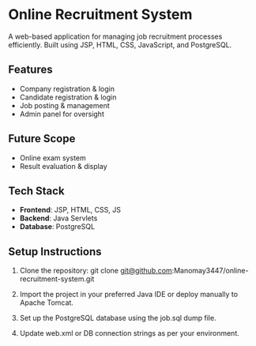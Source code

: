# Online Recruitment System

A web-based application for managing job recruitment processes efficiently. Built using JSP, HTML, CSS, JavaScript, and PostgreSQL.

## Features

- Company registration & login
- Candidate registration & login
- Job posting & management
- Admin panel for oversight

## Future Scope

- Online exam system
- Result evaluation & display

## Tech Stack

- **Frontend**: JSP, HTML, CSS, JS
- **Backend**: Java Servlets
- **Database**: PostgreSQL

## Setup Instructions

1. Clone the repository:
   git clone git@github.com:Manomay3447/online-recruitment-system.git

2. Import the project in your preferred Java IDE or deploy manually to Apache Tomcat.

3. Set up the PostgreSQL database using the job.sql dump file.

4. Update web.xml or DB connection strings as per your environment.


